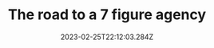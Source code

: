 ---
title: The road to a 7 figure agency
date: "2023-02-25T22:12:03.284Z"
description: "I'm a programmer at heart. But I've switched down the road to an insurance agency. I believe God is leading me there. The goal is to help as many people as possible."
---